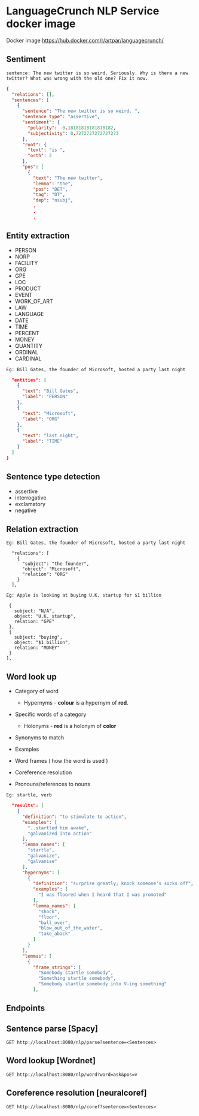 # LanguageCrunch NLP Service docker image

Docker image 
https://hub.docker.com/r/artpar/languagecrunch/


## Sentiment

`sentence: The new twitter is so weird. Seriously. Why is there a new twitter? What was wrong with the old one? Fix it now.`
```json
{
  "relations": [],
  "sentences": [
    {
      "sentence": "The new twitter is so weird. ",
      "sentence_type": "assertive",
      "sentiment": {
        "polarity": -0.18181818181818182,
        "subjectivity": 0.7272727272727273
      },
      "root": {
        "text": "is ",
        "orth": 2
      },
      "pos": [
        {
          "text": "The new twitter",
          "lemma": "the",
          "pos": "DET",
          "tag": "DT",
          "dep": "nsubj",
          .
          .
          .
```

## Entity extraction

- PERSON
- NORP
- FACILITY
- ORG
- GPE
- LOC
- PRODUCT
- EVENT
- WORK_OF_ART
- LAW
- LANGUAGE
- DATE
- TIME
- PERCENT
- MONEY
- QUANTITY
- ORDINAL
- CARDINAL

`Eg: Bill Gates, the founder of Microsoft, hosted a party last night`
```json
  "entities": [
    {
      "text": "Bill Gates",
      "label": "PERSON"
    },
    {
      "text": "Microsoft",
      "label": "ORG"
    },
    {
      "text": "last night",
      "label": "TIME"
    }
  ]
}
```

## Sentence type detection
- assertive
- interrogative
- exclamatory
- negative

## Relation extraction


`Eg: Bill Gates, the founder of Microsoft, hosted a party last night`
```
  "relations": [
    {
      "subject": "the founder",
      "object": "Microsoft",
      "relation": "ORG"
    }
  ],
```


`Eg: Apple is looking at buying U.K. startup for $1 billion`
```[
 {
   subject: "N/A",
   object: "U.K. startup",
   relation: "GPE"
 },
 {
   subject: "buying",
   object: "$1 billion",
   relation: "MONEY"
 }
],

```


## Word look up

- Category of word 
  - Hypernyms - **colour** is a hypernym of **red**.
- Specific words of a category 
  - Holonyms - **red** is a holonym of **color**
- Synonyms to match
- Examples
- Word frames ( how the word is used )
 
- Coreference resolution
- Pronouns/references to nouns


`Eg: startle, verb` 
 
```json
  "results": [
    {
      "definition": "to stimulate to action",
      "examples": [
        "..startled him awake",
        "galvanized into action"
      ],
      "lemma_names": [
        "startle",
        "galvanize",
        "galvanise"
      ],
      "hypernyms": [
        {
          "definition": "surprise greatly; knock someone's socks off",
          "examples": [
            "I was floored when I heard that I was promoted"
          ],
          "lemma_names": [
            "shock",
            "floor",
            "ball_over",
            "blow_out_of_the_water",
            "take_aback"
          ]
        }
      ],
      "lemmas": [
        {
          "frame_strings": [
            "Somebody startle somebody",
            "Something startle somebody",
            "Somebody startle somebody into V-ing something"
          ],
```
 
## Endpoints

## Sentence parse [Spacy]

  `GET http://localhost:8080/nlp/parse?sentence=<Sentences>`

## Word lookup [Wordnet]

  `GET http://localhost:8080/nlp/word?word=ask&pos=v`

## Coreference resolution [neuralcoref]

  `GET http://localhost:8080/nlp/coref?sentence=<Sentences>`